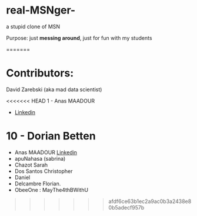 # real-MSNger-
a stupid clone of MSN


Purpose: just **messing around**, just for fun with my students

=======


# Contributors: 
David Zarebski (aka mad data scientist)

<<<<<<< HEAD
1 - Anas MAADOUR
  - [Linkedin](https://www.linkedin.com/in/anas-maadour/)
  
10 - Dorian Betten
=======
* Anas MAADOUR [Linkedin](https://www.linkedin.com/in/anas-maadour/)
* apuNahasa (sabrina)
* Chazot Sarah
* Dos Santos Christopher
* Daniel
* Delcambre Florian.
* ObeeOne : MayThe4thBWithU

>>>>>>> afdf6ce63b1ec2a9ac0b3a2438e80b5adecf957b

